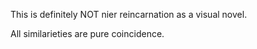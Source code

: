 This is definitely NOT nier reincarnation as a visual novel.

All similarieties are pure coincidence.
